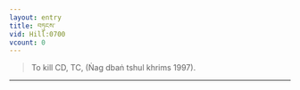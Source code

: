 ```yaml
---
layout: entry
title: བཏུངས་
vid: Hill:0700
vcount: 0
---
```

> To kill CD, TC, (Ṅag dbaṅ tshul khrims 1997)\.


---

